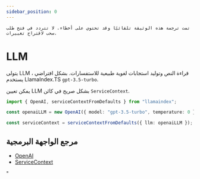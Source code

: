 ```yaml
---
sidebar_position: 0
---
```


`تمت ترجمة هذه الوثيقة تلقائيًا وقد تحتوي على أخطاء. لا تتردد في فتح طلب سحب لاقتراح تغييرات.`

# LLM

يتولى LLM قراءة النص وتوليد استجابات لغوية طبيعية للاستفسارات. بشكل افتراضي ، يستخدم LlamaIndex.TS `gpt-3.5-turbo`.

يمكن تعيين LLM بشكل صريح في كائن `ServiceContext`.

```typescript
import { OpenAI, serviceContextFromDefaults } from "llamaindex";

const openaiLLM = new OpenAI({ model: "gpt-3.5-turbo", temperature: 0 });

const serviceContext = serviceContextFromDefaults({ llm: openaiLLM });
```

## مرجع الواجهة البرمجية

- [OpenAI](../../api/classes/OpenAI.md)
- [ServiceContext](../../api/interfaces/ServiceContext.md)

"
